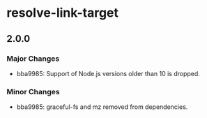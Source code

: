 # resolve-link-target

## 2.0.0
### Major Changes

- bba9985: Support of Node.js versions older than 10 is dropped.

### Minor Changes

- bba9985: graceful-fs and mz removed from dependencies.
